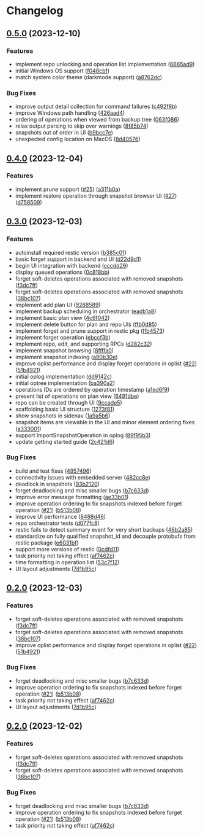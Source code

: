# Changelog

## [0.5.0](https://github.com/garethgeorge/restora/compare/v0.4.0...v0.5.0) (2023-12-10)


### Features

* implement repo unlocking and operation list implementation ([6665ad9](https://github.com/garethgeorge/restora/commit/6665ad98d7f54bea30ea532932a8a3409717c913))
* initial Windows OS support ([f048cbf](https://github.com/garethgeorge/restora/commit/f048cbf10dc60da51cd7f5aee4614a8750fd85b2))
* match system color theme (darkmode support) ([a8762dc](https://github.com/garethgeorge/restora/commit/a8762dca329927b93db40b01cc011c00e12891f0))


### Bug Fixes

* improve output detail collection for command failures ([c492f9b](https://github.com/garethgeorge/restora/commit/c492f9ba63169942509349797ebe951879b53635))
* improve Windows path handling ([426aad4](https://github.com/garethgeorge/restora/commit/426aad4890d2de5d70cd2e0232c0d11c42606c92))
* ordering of operations when viewed from backup tree ([063f086](https://github.com/garethgeorge/restora/commit/063f086a6e31df250dd9be42cdb5fa549307106f))
* relax output parsing to skip over warnings ([8f85b74](https://github.com/garethgeorge/restora/commit/8f85b747f57844bbc898668723eec50a1666aa39))
* snapshots out of order in UI ([b9bcc7e](https://github.com/garethgeorge/restora/commit/b9bcc7e7c758abafa4878b6ef895adf2d2d0bc42))
* unexpected config location on MacOS ([8d40576](https://github.com/garethgeorge/restora/commit/8d40576c6526d6f180c96fbeb81d7f59f56b51b8))

## [0.4.0](https://github.com/garethgeorge/restora/compare/v0.3.0...v0.4.0) (2023-12-04)


### Features

* implement prune support ([#25](https://github.com/garethgeorge/restora/issues/25)) ([a311b0a](https://github.com/garethgeorge/restora/commit/a311b0a3fb5315f17d66361a3e72fa10b8a744a1))
* implement restore operation through snapshot browser UI ([#27](https://github.com/garethgeorge/restora/issues/27)) ([d758509](https://github.com/garethgeorge/restora/commit/d758509797e21e3ec4bc67eff4d974604e4a5476))

## [0.3.0](https://github.com/garethgeorge/restora/compare/v0.2.0...v0.3.0) (2023-12-03)


### Features

* autoinstall required restic version ([b385c01](https://github.com/garethgeorge/restora/commit/b385c011210087e6d6992a4e4b279fec4b22ab89))
* basic forget support in backend and UI ([d22d9d1](https://github.com/garethgeorge/restora/commit/d22d9d1a05831fae94ce397c0c73c6292d378cf5))
* begin UI integration with backend ([cccdd29](https://github.com/garethgeorge/restora/commit/cccdd297c15cd47268b2a1903e9624bdbca3dc68))
* display queued operations ([0c818bb](https://github.com/garethgeorge/restora/commit/0c818bb9452a944d8b1127e553142e1e60ed90af))
* forget soft-deletes operations associated with removed snapshots ([f3dc7ff](https://github.com/garethgeorge/restora/commit/f3dc7ffd077fef67870852f8f4e8b9aa6c94806e))
* forget soft-deletes operations associated with removed snapshots ([38bc107](https://github.com/garethgeorge/restora/commit/38bc107db394716e34245f1edefc5e4cf4a15333))
* implement add plan UI ([9288589](https://github.com/garethgeorge/restora/commit/92885898cf551a2dcb4bb315f130138cd7a8cc67))
* implement backup scheduling in orchestrator ([eadb1a8](https://github.com/garethgeorge/restora/commit/eadb1a82019f0cfc82edf8559adbad7730a4e86a))
* implement basic plan view ([4c6f042](https://github.com/garethgeorge/restora/commit/4c6f042250946a036e46225e669ee39e2433b198))
* implement delete button for plan and repo UIs ([ffb0d85](https://github.com/garethgeorge/restora/commit/ffb0d859f19f4af66a7521768dab083995f9672a))
* implement forget and prune support in restic pkg ([ffb4573](https://github.com/garethgeorge/restora/commit/ffb4573737a73cc32f325bc0b9c3feed764b7879))
* implement forget operation ([ebccf3b](https://github.com/garethgeorge/restora/commit/ebccf3bc3b78083aee635de7c6ae23b52ee88284))
* implement repo, edit, and supporting RPCs ([d282c32](https://github.com/garethgeorge/restora/commit/d282c32c8bd3d8f5747e934d4af6a84faca1ec86))
* implement snapshot browsing ([8ffffa0](https://github.com/garethgeorge/restora/commit/8ffffa05e41ca31e2d38fde5427dae34ac4a1abb))
* implement snapshot indexing ([a90b30e](https://github.com/garethgeorge/restora/commit/a90b30e19f7107874bbfe244451b07f72c437213))
* improve oplist performance and display forget operations in oplist ([#22](https://github.com/garethgeorge/restora/issues/22)) ([51b4921](https://github.com/garethgeorge/restora/commit/51b49214e3d32cc4b28e13085bd196ba164a8c19))
* initial oplog implementation ([dd9142c](https://github.com/garethgeorge/restora/commit/dd9142c0e97e1175ff12f2861220af0e0d68b7d9))
* initial optree implementation ([ba390a2](https://github.com/garethgeorge/restora/commit/ba390a2ca1b5e9adaab36a7db0d988f54f5a6cdd))
* operations IDs are ordered by operation timestamp ([a1ed6f9](https://github.com/garethgeorge/restora/commit/a1ed6f90ba1d608e00c53221db45b67251085aa7))
* present list of operations on plan view ([6491dbe](https://github.com/garethgeorge/restora/commit/6491dbed146967c0e12eee4392d1d12843dc7c5e))
* repo can be created through UI ([9ccade5](https://github.com/garethgeorge/restora/commit/9ccade5ccd97f4e485d52ad5c675be6b0a4a1049))
* scaffolding basic UI structure ([1273f81](https://github.com/garethgeorge/restora/commit/1273f8105a2549b0ccd0c7a588eb60646b66366e))
* show snapshots in sidenav ([1a9a5b6](https://github.com/garethgeorge/restora/commit/1a9a5b60d24dd75752e5a3f84dd87af3e38422bb))
* snapshot items are viewable in the UI and minor element ordering fixes ([a333001](https://github.com/garethgeorge/restora/commit/a33300175c645f31b95b3038de02821a1f3d5559))
* support ImportSnapshotOperation in oplog ([89f95b3](https://github.com/garethgeorge/restora/commit/89f95b351fe250534cd39ac27ff34b2b148256e1))
* update getting started guide ([2c421d6](https://github.com/garethgeorge/restora/commit/2c421d661501fa4a3120aa3f39937cd58b29c2dc))


### Bug Fixes

* build and test fixes ([4957496](https://github.com/garethgeorge/restora/commit/49574967871494dcb5095e5699610097466f57f9))
* connectivity issues with embedded server ([482cc8e](https://github.com/garethgeorge/restora/commit/482cc8ebbc93b919991f6566b212247c5874f70f))
* deadlock in snapshots ([93b2120](https://github.com/garethgeorge/restora/commit/93b2120f74ea348e5084ab430573368bf4066eec))
* forget deadlocking and misc smaller bugs ([b7c633d](https://github.com/garethgeorge/restora/commit/b7c633d021d68d4880a5f442ce70a858002b4af2))
* improve error message formatting ([ae33b01](https://github.com/garethgeorge/restora/commit/ae33b01de408af3b1d711a369298a2782a24ad1e))
* improve operation ordering to fix snapshots indexed before forget operation ([#21](https://github.com/garethgeorge/restora/issues/21)) ([b513b08](https://github.com/garethgeorge/restora/commit/b513b08e51434c28c90f5f062b4ae292f6854f4e))
* improve UI performance ([8488d46](https://github.com/garethgeorge/restora/commit/8488d461bd7ffec2e8171d67f83093c32c79073f))
* repo orchestrator tests ([d077fc8](https://github.com/garethgeorge/restora/commit/d077fc83c97b7fbdbeda9702828c8780182b2616))
* restic fails to detect summary event for very short backups ([46b2a85](https://github.com/garethgeorge/restora/commit/46b2a8567706ddb21cfcf3e18b57e16d50809b56))
* standardize on fully qualified snapshot_id and decouple protobufs from restic package ([e6031bf](https://github.com/garethgeorge/restora/commit/e6031bfa543a7300e622c1b0f56efc6320e7611e))
* support more versions of restic ([0cdfd11](https://github.com/garethgeorge/restora/commit/0cdfd115e29a0b08d5814e71c0f4a8f2baf52e90))
* task priority not taking effect ([af7462c](https://github.com/garethgeorge/restora/commit/af7462cefb130153cdaaa08e8ebefefa40e80e49))
* time formatting in operation list ([53c7f12](https://github.com/garethgeorge/restora/commit/53c7f1248f5284080fff872ac79b3996474412b3))
* UI layout adjustments ([7d1b95c](https://github.com/garethgeorge/restora/commit/7d1b95c81f0f69840ce1d20cb0d4a4bb90011dc9))

## [0.2.0](https://github.com/garethgeorge/restora/compare/v0.1.3...v0.2.0) (2023-12-03)


### Features

* forget soft-deletes operations associated with removed snapshots ([f3dc7ff](https://github.com/garethgeorge/restora/commit/f3dc7ffd077fef67870852f8f4e8b9aa6c94806e))
* forget soft-deletes operations associated with removed snapshots ([38bc107](https://github.com/garethgeorge/restora/commit/38bc107db394716e34245f1edefc5e4cf4a15333))
* improve oplist performance and display forget operations in oplist ([#22](https://github.com/garethgeorge/restora/issues/22)) ([51b4921](https://github.com/garethgeorge/restora/commit/51b49214e3d32cc4b28e13085bd196ba164a8c19))


### Bug Fixes

* forget deadlocking and misc smaller bugs ([b7c633d](https://github.com/garethgeorge/restora/commit/b7c633d021d68d4880a5f442ce70a858002b4af2))
* improve operation ordering to fix snapshots indexed before forget operation ([#21](https://github.com/garethgeorge/restora/issues/21)) ([b513b08](https://github.com/garethgeorge/restora/commit/b513b08e51434c28c90f5f062b4ae292f6854f4e))
* task priority not taking effect ([af7462c](https://github.com/garethgeorge/restora/commit/af7462cefb130153cdaaa08e8ebefefa40e80e49))
* UI layout adjustments ([7d1b95c](https://github.com/garethgeorge/restora/commit/7d1b95c81f0f69840ce1d20cb0d4a4bb90011dc9))

## [0.2.0](https://github.com/garethgeorge/restora/compare/v0.1.3...v0.2.0) (2023-12-02)


### Features

* forget soft-deletes operations associated with removed snapshots ([f3dc7ff](https://github.com/garethgeorge/restora/commit/f3dc7ffd077fef67870852f8f4e8b9aa6c94806e))
* forget soft-deletes operations associated with removed snapshots ([38bc107](https://github.com/garethgeorge/restora/commit/38bc107db394716e34245f1edefc5e4cf4a15333))


### Bug Fixes

* forget deadlocking and misc smaller bugs ([b7c633d](https://github.com/garethgeorge/restora/commit/b7c633d021d68d4880a5f442ce70a858002b4af2))
* improve operation ordering to fix snapshots indexed before forget operation ([#21](https://github.com/garethgeorge/restora/issues/21)) ([b513b08](https://github.com/garethgeorge/restora/commit/b513b08e51434c28c90f5f062b4ae292f6854f4e))
* task priority not taking effect ([af7462c](https://github.com/garethgeorge/restora/commit/af7462cefb130153cdaaa08e8ebefefa40e80e49))
